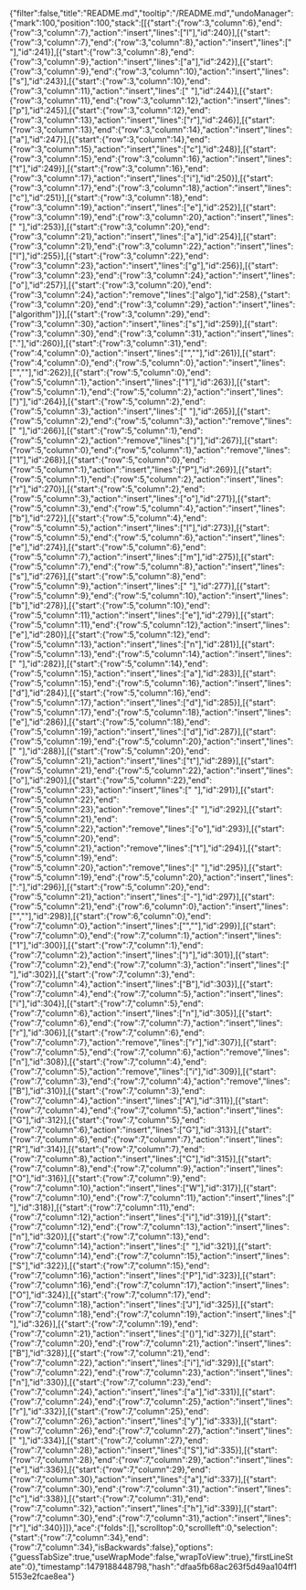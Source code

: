 {"filter":false,"title":"README.md","tooltip":"/README.md","undoManager":{"mark":100,"position":100,"stack":[[{"start":{"row":3,"column":6},"end":{"row":3,"column":7},"action":"insert","lines":["l"],"id":240}],[{"start":{"row":3,"column":7},"end":{"row":3,"column":8},"action":"insert","lines":[" "],"id":241}],[{"start":{"row":3,"column":8},"end":{"row":3,"column":9},"action":"insert","lines":["a"],"id":242}],[{"start":{"row":3,"column":9},"end":{"row":3,"column":10},"action":"insert","lines":["s"],"id":243}],[{"start":{"row":3,"column":10},"end":{"row":3,"column":11},"action":"insert","lines":[" "],"id":244}],[{"start":{"row":3,"column":11},"end":{"row":3,"column":12},"action":"insert","lines":["p"],"id":245}],[{"start":{"row":3,"column":12},"end":{"row":3,"column":13},"action":"insert","lines":["r"],"id":246}],[{"start":{"row":3,"column":13},"end":{"row":3,"column":14},"action":"insert","lines":["a"],"id":247}],[{"start":{"row":3,"column":14},"end":{"row":3,"column":15},"action":"insert","lines":["c"],"id":248}],[{"start":{"row":3,"column":15},"end":{"row":3,"column":16},"action":"insert","lines":["t"],"id":249}],[{"start":{"row":3,"column":16},"end":{"row":3,"column":17},"action":"insert","lines":["i"],"id":250}],[{"start":{"row":3,"column":17},"end":{"row":3,"column":18},"action":"insert","lines":["c"],"id":251}],[{"start":{"row":3,"column":18},"end":{"row":3,"column":19},"action":"insert","lines":["e"],"id":252}],[{"start":{"row":3,"column":19},"end":{"row":3,"column":20},"action":"insert","lines":[" "],"id":253}],[{"start":{"row":3,"column":20},"end":{"row":3,"column":21},"action":"insert","lines":["a"],"id":254}],[{"start":{"row":3,"column":21},"end":{"row":3,"column":22},"action":"insert","lines":["l"],"id":255}],[{"start":{"row":3,"column":22},"end":{"row":3,"column":23},"action":"insert","lines":["g"],"id":256}],[{"start":{"row":3,"column":23},"end":{"row":3,"column":24},"action":"insert","lines":["o"],"id":257}],[{"start":{"row":3,"column":20},"end":{"row":3,"column":24},"action":"remove","lines":["algo"],"id":258},{"start":{"row":3,"column":20},"end":{"row":3,"column":29},"action":"insert","lines":["algorithm"]}],[{"start":{"row":3,"column":29},"end":{"row":3,"column":30},"action":"insert","lines":["s"],"id":259}],[{"start":{"row":3,"column":30},"end":{"row":3,"column":31},"action":"insert","lines":["."],"id":260}],[{"start":{"row":3,"column":31},"end":{"row":4,"column":0},"action":"insert","lines":["",""],"id":261}],[{"start":{"row":4,"column":0},"end":{"row":5,"column":0},"action":"insert","lines":["",""],"id":262}],[{"start":{"row":5,"column":0},"end":{"row":5,"column":1},"action":"insert","lines":["1"],"id":263}],[{"start":{"row":5,"column":1},"end":{"row":5,"column":2},"action":"insert","lines":[")"],"id":264}],[{"start":{"row":5,"column":2},"end":{"row":5,"column":3},"action":"insert","lines":[" "],"id":265}],[{"start":{"row":5,"column":2},"end":{"row":5,"column":3},"action":"remove","lines":[" "],"id":266}],[{"start":{"row":5,"column":1},"end":{"row":5,"column":2},"action":"remove","lines":[")"],"id":267}],[{"start":{"row":5,"column":0},"end":{"row":5,"column":1},"action":"remove","lines":["1"],"id":268}],[{"start":{"row":5,"column":0},"end":{"row":5,"column":1},"action":"insert","lines":["P"],"id":269}],[{"start":{"row":5,"column":1},"end":{"row":5,"column":2},"action":"insert","lines":["r"],"id":270}],[{"start":{"row":5,"column":2},"end":{"row":5,"column":3},"action":"insert","lines":["o"],"id":271}],[{"start":{"row":5,"column":3},"end":{"row":5,"column":4},"action":"insert","lines":["b"],"id":272}],[{"start":{"row":5,"column":4},"end":{"row":5,"column":5},"action":"insert","lines":["l"],"id":273}],[{"start":{"row":5,"column":5},"end":{"row":5,"column":6},"action":"insert","lines":["e"],"id":274}],[{"start":{"row":5,"column":6},"end":{"row":5,"column":7},"action":"insert","lines":["m"],"id":275}],[{"start":{"row":5,"column":7},"end":{"row":5,"column":8},"action":"insert","lines":["s"],"id":276}],[{"start":{"row":5,"column":8},"end":{"row":5,"column":9},"action":"insert","lines":[" "],"id":277}],[{"start":{"row":5,"column":9},"end":{"row":5,"column":10},"action":"insert","lines":["b"],"id":278}],[{"start":{"row":5,"column":10},"end":{"row":5,"column":11},"action":"insert","lines":["e"],"id":279}],[{"start":{"row":5,"column":11},"end":{"row":5,"column":12},"action":"insert","lines":["e"],"id":280}],[{"start":{"row":5,"column":12},"end":{"row":5,"column":13},"action":"insert","lines":["n"],"id":281}],[{"start":{"row":5,"column":13},"end":{"row":5,"column":14},"action":"insert","lines":[" "],"id":282}],[{"start":{"row":5,"column":14},"end":{"row":5,"column":15},"action":"insert","lines":["a"],"id":283}],[{"start":{"row":5,"column":15},"end":{"row":5,"column":16},"action":"insert","lines":["d"],"id":284}],[{"start":{"row":5,"column":16},"end":{"row":5,"column":17},"action":"insert","lines":["d"],"id":285}],[{"start":{"row":5,"column":17},"end":{"row":5,"column":18},"action":"insert","lines":["e"],"id":286}],[{"start":{"row":5,"column":18},"end":{"row":5,"column":19},"action":"insert","lines":["d"],"id":287}],[{"start":{"row":5,"column":19},"end":{"row":5,"column":20},"action":"insert","lines":[" "],"id":288}],[{"start":{"row":5,"column":20},"end":{"row":5,"column":21},"action":"insert","lines":["t"],"id":289}],[{"start":{"row":5,"column":21},"end":{"row":5,"column":22},"action":"insert","lines":["o"],"id":290}],[{"start":{"row":5,"column":22},"end":{"row":5,"column":23},"action":"insert","lines":[" "],"id":291}],[{"start":{"row":5,"column":22},"end":{"row":5,"column":23},"action":"remove","lines":[" "],"id":292}],[{"start":{"row":5,"column":21},"end":{"row":5,"column":22},"action":"remove","lines":["o"],"id":293}],[{"start":{"row":5,"column":20},"end":{"row":5,"column":21},"action":"remove","lines":["t"],"id":294}],[{"start":{"row":5,"column":19},"end":{"row":5,"column":20},"action":"remove","lines":[" "],"id":295}],[{"start":{"row":5,"column":19},"end":{"row":5,"column":20},"action":"insert","lines":[":"],"id":296}],[{"start":{"row":5,"column":20},"end":{"row":5,"column":21},"action":"insert","lines":["-"],"id":297}],[{"start":{"row":5,"column":21},"end":{"row":6,"column":0},"action":"insert","lines":["",""],"id":298}],[{"start":{"row":6,"column":0},"end":{"row":7,"column":0},"action":"insert","lines":["",""],"id":299}],[{"start":{"row":7,"column":0},"end":{"row":7,"column":1},"action":"insert","lines":["1"],"id":300}],[{"start":{"row":7,"column":1},"end":{"row":7,"column":2},"action":"insert","lines":[")"],"id":301}],[{"start":{"row":7,"column":2},"end":{"row":7,"column":3},"action":"insert","lines":[" "],"id":302}],[{"start":{"row":7,"column":3},"end":{"row":7,"column":4},"action":"insert","lines":["B"],"id":303}],[{"start":{"row":7,"column":4},"end":{"row":7,"column":5},"action":"insert","lines":["i"],"id":304}],[{"start":{"row":7,"column":5},"end":{"row":7,"column":6},"action":"insert","lines":["n"],"id":305}],[{"start":{"row":7,"column":6},"end":{"row":7,"column":7},"action":"insert","lines":["r"],"id":306}],[{"start":{"row":7,"column":6},"end":{"row":7,"column":7},"action":"remove","lines":["r"],"id":307}],[{"start":{"row":7,"column":5},"end":{"row":7,"column":6},"action":"remove","lines":["n"],"id":308}],[{"start":{"row":7,"column":4},"end":{"row":7,"column":5},"action":"remove","lines":["i"],"id":309}],[{"start":{"row":7,"column":3},"end":{"row":7,"column":4},"action":"remove","lines":["B"],"id":310}],[{"start":{"row":7,"column":3},"end":{"row":7,"column":4},"action":"insert","lines":["A"],"id":311}],[{"start":{"row":7,"column":4},"end":{"row":7,"column":5},"action":"insert","lines":["G"],"id":312}],[{"start":{"row":7,"column":5},"end":{"row":7,"column":6},"action":"insert","lines":["G"],"id":313}],[{"start":{"row":7,"column":6},"end":{"row":7,"column":7},"action":"insert","lines":["R"],"id":314}],[{"start":{"row":7,"column":7},"end":{"row":7,"column":8},"action":"insert","lines":["C"],"id":315}],[{"start":{"row":7,"column":8},"end":{"row":7,"column":9},"action":"insert","lines":["O"],"id":316}],[{"start":{"row":7,"column":9},"end":{"row":7,"column":10},"action":"insert","lines":["W"],"id":317}],[{"start":{"row":7,"column":10},"end":{"row":7,"column":11},"action":"insert","lines":[" "],"id":318}],[{"start":{"row":7,"column":11},"end":{"row":7,"column":12},"action":"insert","lines":["i"],"id":319}],[{"start":{"row":7,"column":12},"end":{"row":7,"column":13},"action":"insert","lines":["n"],"id":320}],[{"start":{"row":7,"column":13},"end":{"row":7,"column":14},"action":"insert","lines":[" "],"id":321}],[{"start":{"row":7,"column":14},"end":{"row":7,"column":15},"action":"insert","lines":["S"],"id":322}],[{"start":{"row":7,"column":15},"end":{"row":7,"column":16},"action":"insert","lines":["P"],"id":323}],[{"start":{"row":7,"column":16},"end":{"row":7,"column":17},"action":"insert","lines":["O"],"id":324}],[{"start":{"row":7,"column":17},"end":{"row":7,"column":18},"action":"insert","lines":["J"],"id":325}],[{"start":{"row":7,"column":18},"end":{"row":7,"column":19},"action":"insert","lines":[" "],"id":326}],[{"start":{"row":7,"column":19},"end":{"row":7,"column":21},"action":"insert","lines":["()"],"id":327}],[{"start":{"row":7,"column":20},"end":{"row":7,"column":21},"action":"insert","lines":["B"],"id":328}],[{"start":{"row":7,"column":21},"end":{"row":7,"column":22},"action":"insert","lines":["i"],"id":329}],[{"start":{"row":7,"column":22},"end":{"row":7,"column":23},"action":"insert","lines":["n"],"id":330}],[{"start":{"row":7,"column":23},"end":{"row":7,"column":24},"action":"insert","lines":["a"],"id":331}],[{"start":{"row":7,"column":24},"end":{"row":7,"column":25},"action":"insert","lines":["r"],"id":332}],[{"start":{"row":7,"column":25},"end":{"row":7,"column":26},"action":"insert","lines":["y"],"id":333}],[{"start":{"row":7,"column":26},"end":{"row":7,"column":27},"action":"insert","lines":[" "],"id":334}],[{"start":{"row":7,"column":27},"end":{"row":7,"column":28},"action":"insert","lines":["S"],"id":335}],[{"start":{"row":7,"column":28},"end":{"row":7,"column":29},"action":"insert","lines":["e"],"id":336}],[{"start":{"row":7,"column":29},"end":{"row":7,"column":30},"action":"insert","lines":["a"],"id":337}],[{"start":{"row":7,"column":30},"end":{"row":7,"column":31},"action":"insert","lines":["c"],"id":338}],[{"start":{"row":7,"column":31},"end":{"row":7,"column":32},"action":"insert","lines":["h"],"id":339}],[{"start":{"row":7,"column":30},"end":{"row":7,"column":31},"action":"insert","lines":["r"],"id":340}]]},"ace":{"folds":[],"scrolltop":0,"scrollleft":0,"selection":{"start":{"row":7,"column":34},"end":{"row":7,"column":34},"isBackwards":false},"options":{"guessTabSize":true,"useWrapMode":false,"wrapToView":true},"firstLineState":0},"timestamp":1479188448798,"hash":"dfaa5fb68ac263f5d49aa104ff15153e2fcae8ea"}